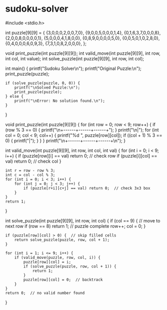 # sudoku-solver
#include <stdio.h>

int puzzle[9][9] = {
    {3,0,0,0,2,0,0,7,0},
    {9,0,0,5,0,0,0,1,4},
    {0,1,6,3,7,0,0,0,8},
    {2,0,0,8,0,0,0,0,1},
    {5,0,0,0,4,1,8,0,0},
    {0,8,9,0,0,0,0,5,0},
    {0,0,5,0,1,0,2,8,0},
    {0,4,0,0,0,6,0,9,3},
    {7,3,1,0,8,2,0,0,0},
};

void print_puzzle(int puzzle[9][9]);
int valid_move(int puzzle[9][9], int row, int col, int value);
int solve_puzzle(int puzzle[9][9], int row, int col);

int main() {
    printf("Sudoku Solver\n");
    printf("Original Puzzle:\n");
    print_puzzle(puzzle);

    if (solve_puzzle(puzzle, 0, 0)) {
        printf("\nSolved Puzzle:\n");
        print_puzzle(puzzle);
    } else {
        printf("\nError: No solution found.\n");
    }
}

void print_puzzle(int puzzle[9][9]) {
    for (int row = 0; row < 9; row++) {
        if (row % 3 == 0) {
            printf("\n+------+------+------+");
        }
        printf("\n|");
        for (int col = 0; col < 9; col++) {
            printf("%d ", puzzle[row][col]);
            if ((col + 1) % 3 == 0) {
                printf("|");
            }
        }
    }
    printf("\n+------+------+------+\n");
}

int valid_move(int puzzle[9][9], int row, int col, int val) {
    for (int i = 0; i < 9; i++) {
        if (puzzle[row][i] == val) return 0;  // check row
        if (puzzle[i][col] == val) return 0;  // check col
    }

    int r = row - row % 3;
    int c = col - col % 3;
    for (int i = 0; i < 3; i++) {
        for (int j = 0; j < 3; j++) {
            if (puzzle[r+i][c+j] == val) return 0;  // check 3x3 box
        }
    }
    return 1;
}

int solve_puzzle(int puzzle[9][9], int row, int col) {
    if (col == 9) {  // move to next row
        if (row == 8) return 1;  // puzzle complete
        row++;
        col = 0;
    }

    if (puzzle[row][col] > 0) {  // skip filled cells
        return solve_puzzle(puzzle, row, col + 1);
    }

    for (int i = 1; i <= 9; i++) {
        if (valid_move(puzzle, row, col, i)) {
            puzzle[row][col] = i;
            if (solve_puzzle(puzzle, row, col + 1)) {
                return 1;
            }
            puzzle[row][col] = 0;  // backtrack
        }
    }
    return 0;  // no valid number found
}
